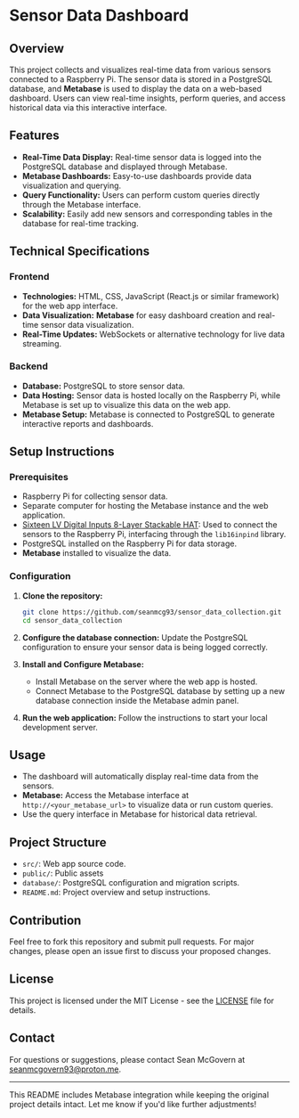 # Sensor Data Dashboard

## Overview
This project collects and visualizes real-time data from various sensors connected to a Raspberry Pi. The sensor data is stored in a PostgreSQL database, and **Metabase** is used to display the data on a web-based dashboard. Users can view real-time insights, perform queries, and access historical data via this interactive interface.

## Features
- **Real-Time Data Display:** Real-time sensor data is logged into the PostgreSQL database and displayed through Metabase.
- **Metabase Dashboards:** Easy-to-use dashboards provide data visualization and querying.
- **Query Functionality:** Users can perform custom queries directly through the Metabase interface.
- **Scalability:** Easily add new sensors and corresponding tables in the database for real-time tracking.

## Technical Specifications
### Frontend
- **Technologies:** HTML, CSS, JavaScript (React.js or similar framework) for the web app interface.
- **Data Visualization:** **Metabase** for easy dashboard creation and real-time sensor data visualization.
- **Real-Time Updates:** WebSockets or alternative technology for live data streaming.

### Backend
- **Database:** PostgreSQL to store sensor data.
- **Data Hosting:** Sensor data is hosted locally on the Raspberry Pi, while Metabase is set up to visualize this data on the web app.
- **Metabase Setup:** Metabase is connected to PostgreSQL to generate interactive reports and dashboards.

## Setup Instructions
### Prerequisites
- Raspberry Pi for collecting sensor data.
- Separate computer for hosting the Metabase instance and the web application.
- [Sixteen LV Digital Inputs 8-Layer Stackable HAT](https://sequentmicrosystems.com/products/16-universal-inputs-card-for-raspberry-pi): Used to connect the sensors to the Raspberry Pi, interfacing through the `lib16inpind` library.
- PostgreSQL installed on the Raspberry Pi for data storage.
- **Metabase** installed to visualize the data.

### Configuration
1. **Clone the repository:**
    ```bash
    git clone https://github.com/seanmcg93/sensor_data_collection.git
    cd sensor_data_collection
    ```

2. **Configure the database connection:**
    Update the PostgreSQL configuration to ensure your sensor data is being logged correctly.

3. **Install and Configure Metabase:**
   - Install Metabase on the server where the web app is hosted.
   - Connect Metabase to the PostgreSQL database by setting up a new database connection inside the Metabase admin panel.

4. **Run the web application:**
    Follow the instructions to start your local development server.

## Usage
- The dashboard will automatically display real-time data from the sensors.
- **Metabase:** Access the Metabase interface at `http://<your_metabase_url>` to visualize data or run custom queries.
- Use the query interface in Metabase for historical data retrieval.

## Project Structure
- `src/`: Web app source code.
- `public/`: Public assets
- `database/`: PostgreSQL configuration and migration scripts.
- `README.md`: Project overview and setup instructions.

## Contribution
Feel free to fork this repository and submit pull requests. For major changes, please open an issue first to discuss your proposed changes.

## License
This project is licensed under the MIT License - see the [LICENSE](LICENSE) file for details.

## Contact
For questions or suggestions, please contact Sean McGovern at seanmcgovern93@proton.me.

---

This README includes Metabase integration while keeping the original project details intact. Let me know if you'd like further adjustments!
